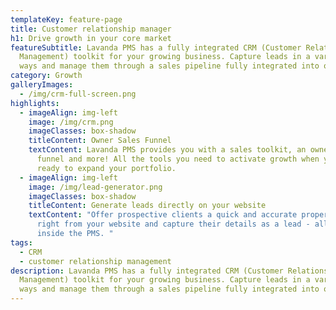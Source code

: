 ```yaml
---
templateKey: feature-page
title: Customer relationship manager
h1: Drive growth in your core market
featureSubtitle: Lavanda PMS has a fully integrated CRM (Customer Relationship
  Management) toolkit for your growing business. Capture leads in a variety of
  ways and manage them through a sales pipeline fully integrated into our PMS.
category: Growth
galleryImages:
  - /img/crm-full-screen.png
highlights:
  - imageAlign: img-left
    image: /img/crm.png
    imageClasses: box-shadow
    titleContent: Owner Sales Funnel
    textContent: Lavanda PMS provides you with a sales toolkit, an owner sales
      funnel and more! All the tools you need to activate growth when you’re
      ready to expand your portfolio.
  - imageAlign: img-left
    image: /img/lead-generator.png
    imageClasses: box-shadow
    titleContent: Generate leads directly on your website
    textContent: "Offer prospective clients a quick and accurate property valuation,
      right from your website and capture their details as a lead - all from
      inside the PMS. "
tags:
  - CRM
  - customer relationship management
description: Lavanda PMS has a fully integrated CRM (Customer Relationship
  Management) toolkit for your growing business. Capture leads in a variety of
  ways and manage them through a sales pipeline fully integrated into our PMS.
---
```

